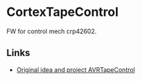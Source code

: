 # CortexTapeControl

FW for control mech crp42602.

## Links

* [Original idea and project AVRTapeControl](https://github.com/Fagear/AVRTapeControl)
